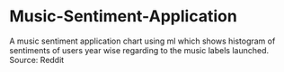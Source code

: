 # Music-Sentiment-Application
A music sentiment application chart using ml which shows histogram of sentiments of users year wise regarding to the music labels launched. Source: Reddit
